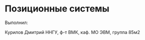 Позиционные системы
=================================
<dt>Выполнил:</dt>
<dl>
  Курилов Дмитрий
  ННГУ, ф-т ВМК, каф. МО ЭВМ, группа 85м2
</dl>

